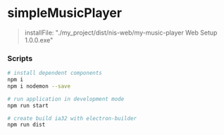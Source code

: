 # simpleMusicPlayer
>installFile: "./my_project/dist/nis-web/my-music-player Web Setup 1.0.0.exe"

### Scripts

```bash
# install dependent components
npm i
npm i nodemon --save

# run application in development mode
npm run start

# create build ia32 with electron-builder
npm run dist
